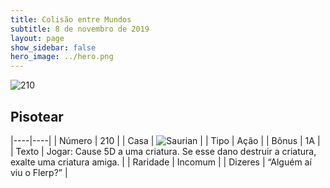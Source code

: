 ```yaml
---
title: Colisão entre Mundos
subtitle: 8 de novembro de 2019
layout: page
show_sidebar: false
hero_image: ../hero.png
---
```


![210](https://cdn.keyforgegame.com/media/card_front/pt/452_210_GVW7V3W95CRG_pt.png)

## Pisotear

|----|----|
| Número | 210 |
| Casa | ![Saurian](https://archonarcana.com/images/thumb/9/9e/Saurian_P.png/22px-Saurian_P.png "Sauro") |
| Tipo | Ação |
| Bônus | 1A |
| Texto | Jogar: Cause 5D a uma criatura.  Se esse dano destruir a criatura, exalte uma criatura amiga. |
| Raridade | Incomum |
| Dizeres | “Alguém aí viu o Flerp?” |
